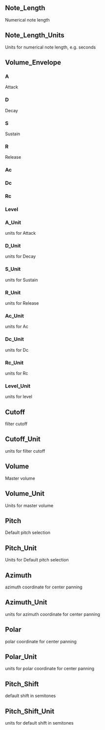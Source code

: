## Note_Length
Numerical note length 
## Note_Length_Units
Units for numerical note length, e.g. seconds
## Volume_Envelope
### A
Attack
### D
Decay
### S
Sustain
### R
Release
### Ac

### Dc

### Rc

### Level

### A_Unit
units for Attack
### D_Unit
units for Decay
### S_Unit
units for Sustain
### R_Unit
units for Release
### Ac_Unit
units for Ac
### Dc_Unit
units for Dc
### Rc_Unit
units for Rc
### Level_Unit
units for level

## Cutoff
filter cutoff
## Cutoff_Unit
units for filter cutoff
## Volume
Master volume
## Volume_Unit
Units for master volume
## Pitch
Default pitch selection
## Pitch_Unit
Units for Default pitch selection
## Azimuth
azimuth coordinate for center panning
## Azimuth_Unit
units for azimuth coordinate for center panning
## Polar
polar coordinate for center panning
## Polar_Unit
units for polar coordinate for center panning
## Pitch_Shift
default shift in semitones
## Pitch_Shift_Unit
units for default shift in semitones
